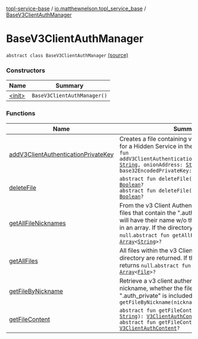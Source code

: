[topl-service-base](../../index.md) / [io.matthewnelson.topl_service_base](../index.md) / [BaseV3ClientAuthManager](./index.md)

# BaseV3ClientAuthManager

`abstract class BaseV3ClientAuthManager` [(source)](https://github.com/05nelsonm/TorOnionProxyLibrary-Android/blob/master/topl-service-base/src/main/java/io/matthewnelson/topl_service_base/BaseV3ClientAuthManager.kt#L77)

### Constructors

| Name | Summary |
|---|---|
| [&lt;init&gt;](-init-.md) | `BaseV3ClientAuthManager()` |

### Functions

| Name | Summary |
|---|---|
| [addV3ClientAuthenticationPrivateKey](add-v3-client-authentication-private-key.md) | Creates a file containing v3 Client Authorization for a Hidden Service in the format of:`abstract fun addV3ClientAuthenticationPrivateKey(nickname: `[`String`](https://kotlinlang.org/api/latest/jvm/stdlib/kotlin/-string/index.html)`, onionAddress: `[`String`](https://kotlinlang.org/api/latest/jvm/stdlib/kotlin/-string/index.html)`, base32EncodedPrivateKey: `[`String`](https://kotlinlang.org/api/latest/jvm/stdlib/kotlin/-string/index.html)`): `[`File`](https://docs.oracle.com/javase/6/docs/api/java/io/File.html)`?` |
| [deleteFile](delete-file.md) | `abstract fun deleteFile(nickname: `[`String`](https://kotlinlang.org/api/latest/jvm/stdlib/kotlin/-string/index.html)`): `[`Boolean`](https://kotlinlang.org/api/latest/jvm/stdlib/kotlin/-boolean/index.html)`?`<br>`abstract fun deleteFile(file: `[`File`](https://docs.oracle.com/javase/6/docs/api/java/io/File.html)`): `[`Boolean`](https://kotlinlang.org/api/latest/jvm/stdlib/kotlin/-boolean/index.html)`?` |
| [getAllFileNicknames](get-all-file-nicknames.md) | From the v3 Client Authentication directory, all files that contain the ".auth_private" extension will have their name w/o the extension returned in an array. If the directory is empty, returns `null`.`abstract fun getAllFileNicknames(): `[`Array`](https://kotlinlang.org/api/latest/jvm/stdlib/kotlin/-array/index.html)`<`[`String`](https://kotlinlang.org/api/latest/jvm/stdlib/kotlin/-string/index.html)`>?` |
| [getAllFiles](get-all-files.md) | All files within the v3 Client Authentication directory are returned. If the directory is empty, returns `null`.`abstract fun getAllFiles(): `[`Array`](https://kotlinlang.org/api/latest/jvm/stdlib/kotlin/-array/index.html)`<`[`File`](https://docs.oracle.com/javase/6/docs/api/java/io/File.html)`>?` |
| [getFileByNickname](get-file-by-nickname.md) | Retrieve a v3 client authentication file by the nickname, whether the file extension ".auth_private" is included or not.`abstract fun getFileByNickname(nickname: `[`String`](https://kotlinlang.org/api/latest/jvm/stdlib/kotlin/-string/index.html)`): `[`File`](https://docs.oracle.com/javase/6/docs/api/java/io/File.html)`?` |
| [getFileContent](get-file-content.md) | `abstract fun getFileContent(nickname: `[`String`](https://kotlinlang.org/api/latest/jvm/stdlib/kotlin/-string/index.html)`): `[`V3ClientAuthContent`](../-v3-client-auth-content/index.md)`?`<br>`abstract fun getFileContent(file: `[`File`](https://docs.oracle.com/javase/6/docs/api/java/io/File.html)`): `[`V3ClientAuthContent`](../-v3-client-auth-content/index.md)`?` |
